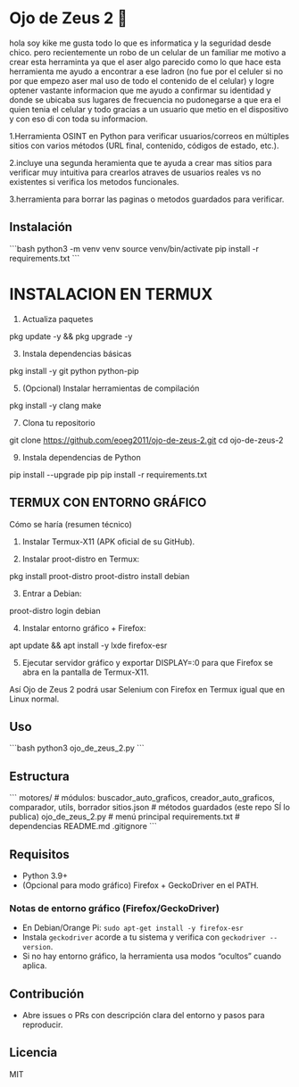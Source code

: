 # Ojo de Zeus 2 🔱
hola soy kike me gusta todo lo que es informatica y la seguridad desde chico. pero recientemente un robo de un celular de un familiar me motivo a crear esta herraminta ya que el aser algo parecido como lo que hace esta herramienta me ayudo a encontrar a ese ladron (no fue por el celuler si no por que empezo aser mal uso de todo el contenido de el celular) y logre optener vastante informacion que me ayudo a confirmar su identidad y donde se ubicaba sus lugares de frecuencia no pudonegarse a que era el quien tenia el celular y todo gracias a un usuario que metio en el dispositivo y con eso di con toda su informacion.

1.Herramienta OSINT en Python para verificar usuarios/correos en múltiples sitios con varios métodos (URL final, contenido, códigos de estado, etc.).

2.incluye una segunda heramienta que te ayuda a crear mas sitios para verificar muy intuitiva para crearlos atraves de usuarios reales vs no existentes si verifica los metodos funcionales.

3.herramienta para borrar las paginas o metodos guardados para verificar. 

## Instalación
\```bash
python3 -m venv venv
source venv/bin/activate
pip install -r requirements.txt
\```

# INSTALACION EN TERMUX
1. Actualiza paquetes
   
pkg update -y && pkg upgrade -y

3. Instala dependencias básicas
   
pkg install -y git python python-pip

5. (Opcional) Instalar herramientas de compilación
   
pkg install -y clang make

7. Clona tu repositorio
   
git clone https://github.com/eoeg2011/ojo-de-zeus-2.git
cd ojo-de-zeus-2

9. Instala dependencias de Python
    
pip install --upgrade pip
pip install -r requirements.txt

## TERMUX CON ENTORNO GRÁFICO 
Cómo se haría (resumen técnico)

1. Instalar Termux-X11 (APK oficial de su GitHub).


2. Instalar proot-distro en Termux:

pkg install proot-distro
proot-distro install debian


3. Entrar a Debian:

proot-distro login debian


4. Instalar entorno gráfico + Firefox:

apt update && apt install -y lxde firefox-esr


5. Ejecutar servidor gráfico y exportar DISPLAY=:0 para que Firefox se abra en la pantalla de Termux-X11.



Así Ojo de Zeus 2 podrá usar Selenium con Firefox en Termux igual que en Linux normal.


## Uso
\```bash
python3 ojo_de_zeus_2.py
\```

## Estructura
\```
motores/            # módulos: buscador_auto_graficos, creador_auto_graficos, comparador, utils, borrador
sitios.json         # métodos guardados (este repo SÍ lo publica)
ojo_de_zeus_2.py    # menú principal
requirements.txt    # dependencias
README.md
.gitignore
\```

## Requisitos
- Python 3.9+
- (Opcional para modo gráfico) Firefox + GeckoDriver en el PATH.

### Notas de entorno gráfico (Firefox/GeckoDriver)
- En Debian/Orange Pi: `sudo apt-get install -y firefox-esr`
- Instala `geckodriver` acorde a tu sistema y verifica con `geckodriver --version`.
- Si no hay entorno gráfico, la herramienta usa modos “ocultos” cuando aplica.

## Contribución
- Abre issues o PRs con descripción clara del entorno y pasos para reproducir.

## Licencia
MIT
